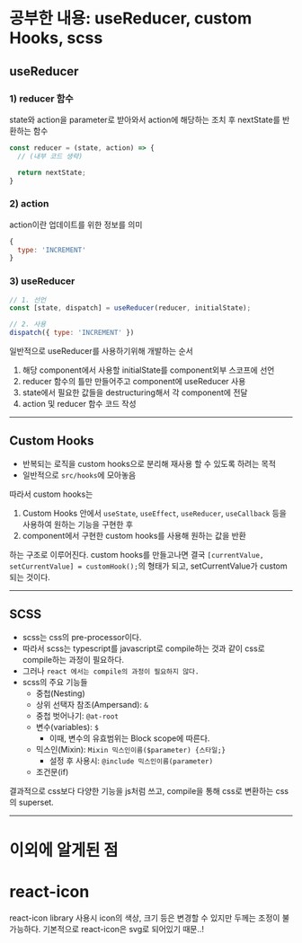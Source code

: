 # 공부한 내용: useReducer, custom Hooks, scss

## useReducer
### 1) reducer 함수
state와 action을 parameter로 받아와서 action에 해당하는 조치 후 nextState를 반환하는 함수
```javascript
const reducer = (state, action) => {
  // (내부 코드 생략)

  return nextState;
}
```
### 2) action
action이란 업데이트를 위한 정보를 의미
```javascript
{
  type: 'INCREMENT'
}
```

### 3) useReducer
```javascript
// 1. 선언
const [state, dispatch] = useReducer(reducer, initialState);

// 2. 사용
dispatch({ type: 'INCREMENT' })
```

일반적으로 useReducer를 사용하기위해 개발하는 순서
  1. 해당 component에서 사용할 initialState를 component외부 스코프에 선언
  2. reducer 함수의 틀만 만들어주고 component에 useReducer 사용
  3. state에서 필요한 값들을 destructuring해서 각 component에 전달
  4. action 및 reducer 함수 코드 작성

---

## Custom Hooks
  - 반복되는 로직을 custom hooks으로 분리해 재사용 할 수 있도록 하려는 목적
  - 일반적으로 `src/hooks`에 모아놓음

따라서 custom hooks는

  1. Custom Hooks 안에서 `useState`, `useEffect`, `useReducer`, `useCallback` 등을 사용하여 원하는 기능을 구현한 후
  2. component에서 구현한 custom hooks를 사용해 원하는 값을 반환

하는 구조로 이루어진다. custom hooks를 만들고나면 결국 `[currentValue, setCurrentValue] = customHook();`의 형태가 되고, setCurrentValue가 custom되는 것이다.

---

## SCSS
  - scss는 css의 pre-processor이다.
  - 따라서 scss는 typescript를 javascript로 compile하는 것과 같이 css로 compile하는 과정이 필요하다.
  - 그러나 `react 에서는 compile의 과정이 필요하지 않다.`
  - scss의 주요 기능들
    - 중첩(Nesting)
    - 상위 선택자 참조(Ampersand): `&`
    - 중첩 벗어나기: `@at-root`
    - 변수(variables): `$`
      - 이때, 변수의 유효범위는 Block scope에 따른다.
    - 믹스인(Mixin): `Mixin 믹스인이름($parameter) {스타일;}`
      - 설정 후 사용시: `@include 믹스인이름(parameter)`
    - 조건문(if)

결과적으로 css보다 다양한 기능을 js처럼 쓰고, compile을 통해 css로 변환하는 css의 superset.

---

# 이외에 알게된 점

# react-icon
react-icon library 사용시 icon의 색상, 크기 등은 변경할 수 있지만 두께는 조정이 불가능하다. 기본적으로 react-icon은 svg로 되어있기 때문..!